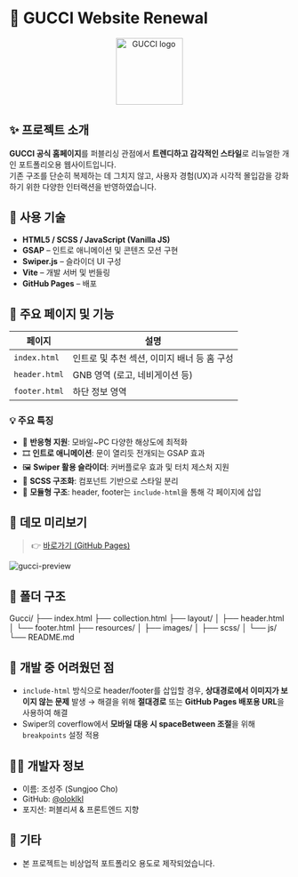 # 👜 GUCCI Website Renewal

<p align="center">
  <img src="https://oloklkl.github.io/Gucci/resources/images/pattern/common/logo.svg" alt="GUCCI logo" width="120" />
</p>

## ✨ 프로젝트 소개

**GUCCI 공식 홈페이지**를 퍼블리싱 관점에서 **트렌디하고 감각적인 스타일**로 리뉴얼한 개인 포트폴리오용 웹사이트입니다.  
기존 구조를 단순히 복제하는 데 그치지 않고, 사용자 경험(UX)과 시각적 몰입감을 강화하기 위한 다양한 인터랙션을 반영하였습니다.

## 🔧 사용 기술

- **HTML5 / SCSS / JavaScript (Vanilla JS)**
- **GSAP** – 인트로 애니메이션 및 콘텐츠 모션 구현
- **Swiper.js** – 슬라이더 UI 구성
- **Vite** – 개발 서버 및 번들링
- **GitHub Pages** – 배포

## 📁 주요 페이지 및 기능

| 페이지 | 설명 |
|--------|------|
| `index.html` | 인트로 및 추천 섹션, 이미지 배너 등 홈 구성 |
| `header.html` | GNB 영역 (로고, 네비게이션 등) |
| `footer.html` | 하단 정보 영역 |

### 💡 주요 특징

- 📱 **반응형 지원**: 모바일~PC 다양한 해상도에 최적화
- 🎞️ **인트로 애니메이션**: 문이 열리듯 전개되는 GSAP 효과
- 🖼️ **Swiper 활용 슬라이더**: 커버플로우 효과 및 터치 제스처 지원
- 💅 **SCSS 구조화**: 컴포넌트 기반으로 스타일 분리
- 📁 **모듈형 구조**: header, footer는 `include-html`을 통해 각 페이지에 삽입

## 📸 데모 미리보기

> 👉 [바로가기 (GitHub Pages)](https://oloklkl.github.io/Gucci/)

![gucci-preview](https://user-images.githubusercontent.com/your-image-url/preview.jpg)

## 📂 폴더 구조

Gucci/
├── index.html
├── collection.html
├── layout/
│ ├── header.html
│ └── footer.html
├── resources/
│ ├── images/
│ ├── scss/
│ └── js/
└── README.md


## 🧩 개발 중 어려웠던 점

- `include-html` 방식으로 header/footer를 삽입할 경우, **상대경로에서 이미지가 보이지 않는 문제** 발생 → 해결을 위해 **절대경로** 또는 **GitHub Pages 배포용 URL**을 사용하여 해결
- Swiper의 coverflow에서 **모바일 대응 시 spaceBetween 조절**을 위해 `breakpoints` 설정 적용

## 🧑‍💻 개발자 정보

- 이름: 조성주 (Sungjoo Cho)
- GitHub: [@oloklkl](https://github.com/oloklkl)
- 포지션: 퍼블리셔 & 프론트엔드 지향

## 📌 기타

- 본 프로젝트는 비상업적 포트폴리오 용도로 제작되었습니다.
